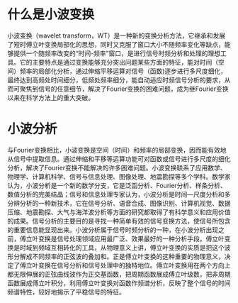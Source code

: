 # 什么是小波变换
小波变换（wavelet transform，WT）是一种新的变换分析方法，它继承和发展了短时傅立叶变换局部化的思想，同时又克服了窗口大小不随频率变化等缺点，能够提供一个随频率改变的“时间-频率”窗口，是进行信号时频分析和处理的理想工具。它的主要特点是通过变换能够充分突出问题某些方面的特征，能对时间（空间）频率的局部化分析，通过伸缩平移运算对信号（函数)逐步进行多尺度细化，最终达到高频处时间细分，低频处频率细分，能自动适应时频信号分析的要求，从而可聚焦到信号的任意细节，解决了Fourier变换的困难问题，成为继Fourier变换以来在科学方法上的重大突破。

# 小波分析
与Fourier变换相比，小波变换是空间（时间）和频率的局部变换，因而能有效地从信号中提取信息。通过伸缩和平移等运算功能可对函数或信号进行多尺度的细化分析，解决了Fourier变换不能解决的许多困难问题。小波变换联系了应用数学、物理学、计算机科学、信号与信息处理、图像处理、地震勘探等多个学科。数学家认为，小波分析是一个新的数学分支，它是泛函分析、Fourier分析、样条分析、数值分析的完美结晶；信号和信息处理专家认为，小波分析是时间—尺度分析和多分辨分析的一种新技术，它在信号分析、语音合成、图像识别、计算机视觉、数据压缩、地震勘探、大气与海洋波分析等方面的研究都取得了有科学意义和应用价值的成果。信号分析的主要目的是寻找一种简单有效的信号变换方法，使信号所包含的重要信息能显现出来。小波分析属于信号时频分析的一种，在小波分析出现之前，傅立叶变换是信号处理领域应用最广泛、效果最好的一种分析手段。傅立叶变换是时域到频域互相转化的工具，从物理意义上讲，傅立叶变换的实质是把这个波形分解成不同频率的正弦波的叠加和。正是傅立叶变换的这种重要的物理意义，决定了傅立叶变换在信号分析和信号处理中的独特地位。傅立叶变换用在两个方向上都无限伸展的正弦曲线波作为正交基函数，把周期函数展成傅立叶级数，把非周期函数展成傅立叶积分，利用傅立叶变换对函数作频谱分析，反映了整个信号的时间频谱特性，较好地揭示了平稳信号的特征。


